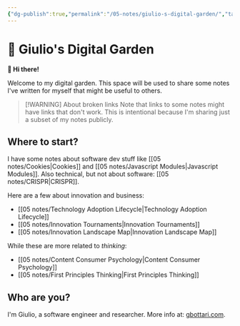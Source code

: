 ```yaml
---
{"dg-publish":true,"permalink":"/05-notes/giulio-s-digital-garden/","tags":"gardenEntry","dgHomeLink":true,"dgPassFrontmatter":false}
---
```



# 🌱 Giulio's Digital Garden
**👋 Hi there!** 

Welcome to my digital garden. This space will be used to share some notes I've written for myself that might be useful to others.

> [!WARNING] About broken links
> Note that links to some notes might have links that don't work. This is intentional because I'm sharing just a subset of my notes publicly.

## Where to start?
I have some notes about software dev stuff like [[05 notes/Cookies|Cookies]] and [[05 notes/Javascript Modules|Javascript Modules]]. Also technical, but not about software:  [[05 notes/CRISPR|CRISPR]].

Here are a few about innovation and business:
- [[05 notes/Technology Adoption Lifecycle|Technology Adoption Lifecycle]]
-  [[05 notes/Innovation Tournaments|Innovation Tournaments]]
-  [[05 notes/Innovation Landscape Map|Innovation Landscape Map]]

While these are more related to *thinking*:
- [[05 notes/Content Consumer Psychology|Content Consumer Psychology]]
- [[05 notes/First Principles Thinking|First Principles Thinking]]

## Who are you?
I'm Giulio, a software engineer and researcher. More info at: [gbottari.com](https://gbottari.com).